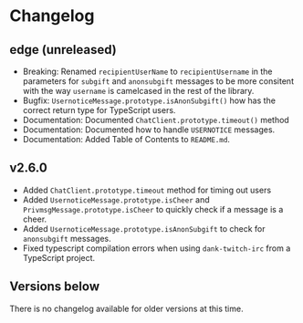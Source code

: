 # Changelog

## edge (unreleased)

- Breaking: Renamed `recipientUserName` to `recipientUsername` in the parameters for `subgift` and `anonsubgift` messages to be more consitent with the way `username` is camelcased in the rest of the library.
- Bugfix: `UsernoticeMessage.prototype.isAnonSubgift()` how has the correct return type for TypeScript users.
- Documentation: Documented `ChatClient.prototype.timeout()` method
- Documentation: Documented how to handle `USERNOTICE` messages.
- Documentation: Added Table of Contents to `README.md`.

## v2.6.0

- Added `ChatClient.prototype.timeout` method for timing out users
- Added `UsernoticeMessage.prototype.isCheer` and
  `PrivmsgMessage.prototype.isCheer` to quickly check if a message is a cheer.
- Added `UsernoticeMessage.prototype.isAnonSubgift` to check for `anonsubgift`
  messages.
- Fixed typescript compilation errors when using `dank-twitch-irc` from a
  TypeScript project.

## Versions below

There is no changelog available for older versions at this time.
